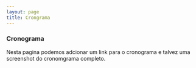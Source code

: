 ```yaml
---
layout: page
title: Crongrama
---
```



### Cronograma

Nesta pagina podemos adcionar um link para o cronograma e talvez uma screenshot do cronomgrama completo.

